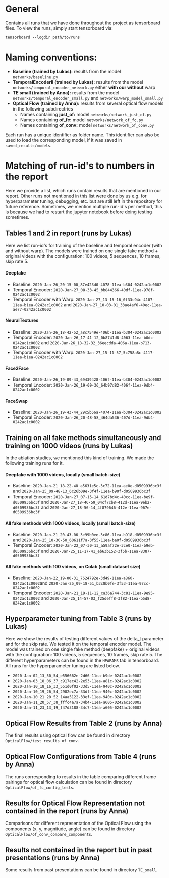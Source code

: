 # General
Contains all runs that we have done throughout the project as tensorboard files.
To view the runs, simply start tensorboard via:

`tensorboard --logdir path/to/runs`

# Naming conventions:

- <b>Baseline (trained by Lukas):</b> results from the model `networks/baseline.py`
- <b>TemporalEncoderII (trained by Lukas):</b> results from the model `networks/temporal_encoder_network.py` either <b>with our without</b> warp
- <b>TE small (trained by Anna):</b> results from the model `networks/temporal_encoder_small.py` and `networks/warp_model_small.py`
- <b>Optical Flow (trained by Anna):</b> results from several optical flow models in the following subdirectries
    - Names containing <b>just\_of:</b> model `networks/network_just_of.py` 
    - Names containing <b>of\_fc:</b> model `networks/network_of_fc.py`
    - Names containing <b>of\_conv:</b> model `networks/network_of_conv.py`

Each run has a unique identifier as folder name. This identifier can also be used to load the corresponding model, if it was saved in `saved_results/models`.

# Matching of run-id's to numbers in the report
Here we provide a list, which runs contain results that are mentioned in our report. Other runs not mentioned in this list were done by us e.g. for hyperparameter tuning, debugging, etc. but are still left in the repository for future reference. Sometimes, we mention multiple run-id's per method, this is because we had to restart the jupyter notebook before doing testing sometimes.

## Tables 1 and 2 in report (runs by Lukas)
Here we list run-id's for training of the baseline and temporal encoder (with and without warp).
The models were trained on one single fake method + original videos with the configuration: 100 videos, 5 sequences, 10 frames, skip rate 5.

#### Deepfake
- Baseline: `2020-Jan-26_20-15-00_87e423d0-4078-11ea-b304-0242ac1c0002`
- Temporal Encoder: `2020-Jan-27_08-33-45_bb844366-40df-11ea-978f-0242ac1c0002`
- Temporal Encoder with Warp: `2020-Jan-27_13-15-16_0f33c94c-4107-11ea-b1ea-0242ac1c0002` and `2020-Jan-27_10-03-01_33ae4af6-40ec-11ea-ae77-0242ac1c0002`

#### NeuralTextures
- Baseline: `2020-Jan-26_18-42-52_a8c7549e-406b-11ea-b304-0242ac1c0002`
- Temporal Encoder: `2020-Jan-26_17-41-12_0b8741d8-4063-11ea-b0dc-0242ac1c0002` and `2020-Jan-26_18-32-32_36eecdda-406a-11ea-b713-0242ac1c0002`
- Temporal Encoder with Warp: `2020-Jan-27_15-11-57_5c758a8c-4117-11ea-b1ea-0242ac1c0002`

#### Face2Face
- Baseline: `2020-Jan-26_19-09-43_69439428-406f-11ea-b304-0242ac1c0002`
- Temporal Encoder: `2020-Jan-26_19-09-36_64b97d82-406f-11ea-9db4-0242ac1c0002`

#### FaceSwap
- Baseline: `2020-Jan-26_19-43-44_29c5b56a-4074-11ea-b304-0242ac1c0002`
- Temporal Encoder: `2020-Jan-26_20-48-58_464da536-407d-11ea-9db4-0242ac1c0002`

## Training on all fake methods simultaneously and training on 1000 videos (runs by Lukas)
In the ablation studies, we mentioned this kind of training. We made the following training runs for it.

#### Deepfake with 1000 videos, locally (small batch-size)
- Baseline: `2020-Jan-21_18-22-48_a5631e5c-3c72-11ea-ae0e-d0509936bc3f` and `2020-Jan-25_09-48-13_6c26b09e-3f4f-11ea-b90f-d0509936bc3f`
- Temporal Encoder: `2020-Jan-27_07-15-14_61d7bd4c-40cc-11ea-be9f-d0509936bc3f` and `2020-Jan-27_18-46-59_04cf7cb8-412d-11ea-9eb2-d0509936bc3f` and `2020-Jan-27_18-56-14_4f879646-412e-11ea-967e-d0509936bc3f`

#### All fake methods with 1000 videos, locally (small batch-size)
- Baseline: `2020-Jan-21_20-43-06_3e99b0ee-3c86-11ea-b918-d0509936bc3f` and `2020-Jan-25_10-30-50_60611f7a-3f55-11ea-ba0f-d0509936bc3f`
- Temporal Encoder: `2020-Jan-22_07-30-13_a59af72e-3ce0-11ea-b9eb-d0509936bc3f` and `2020-Jan-25_11-17-41_eb63b152-3f5b-11ea-8387-d0509936bc3f`

#### All fake methods with 100 videos, on Colab (small dataset size)
- Baseline: `2020-Jan-22_19-00-31_7624792e-3d49-11ea-a860-0242ac1c0002`and `2020-Jan-25_09-18-51_b3c8b0fe-3f53-11ea-97cc-0242ac1c0002`
- Temporal Encoder: `2020-Jan-21_19-11-12_ca36a744-3c81-11ea-9e95-0242ac1c0002` and `2020-Jan-25_14-57-03_f25deff8-3f82-11ea-b5d8-0242ac1c0002`

## Hyperparameter tuning from Table 3 (runs by Lukas)
Here we show the results of testing different values of the delta_t parameter and for the skip rate. We tested it on the temporal encoder model. The model was trained on one single fake method (deepfake) + original videos with the configuration: 100 videos, 5 sequences, 10 frames, skip rate 5. The different hyperparameters can be found in the `HPARAMS` tab in tensorboard. All runs for the hyperparameter tuning are listed below.

- `2020-Jan-02_13_50_54_e556662e-2d66-11ea-b9de-0242ac1c0002`
- `2020-Jan-03_18_06_37_c917ec42-2e53-11ea-a81c-0242ac1c0002`
- `2020-Jan-10_18_16_33_551d0f02-33d5-11ea-940c-0242ac1c0002`
- `2020-Jan-10_19_26_54_2902ec7a-33df-11ea-940c-0242ac1c0002`
- `2020-Jan-10_21_20_52_14aa5122-33ef-11ea-940c-0242ac1c0002`
- `2020-Jan-11_20_57_38_fffc4a7a-34b4-11ea-a605-0242ac1c0002`
- `2020-Jan-11_23_13_19_f47d3188-34c7-11ea-a605-0242ac1c0002`

## Optical Flow Results from Table 2 (runs by Anna)
The final results using optical flow can be found in directory `OpticalFlow/test_results_of_conv`.

## Optical Flow Configurations from Table 4 (runs by Anna)
The runs corresponding to results in the table comparing different frame pairings for optical flow calculation can be found in directory `OpticalFlow/of_fc_config_tests`.

## Results for Optical Flow Representation not contained in the report (runs by Anna)
Comparisons for different representation of the Optical Flow using the components (x, y, magnitude, angle) can be found in directory `OpticalFlow/of_conv_compare_components`.

## Results not contained in the report but in past presentations (runs by Anna)
Some results from past presentations can be found in directory `TE_small`.



